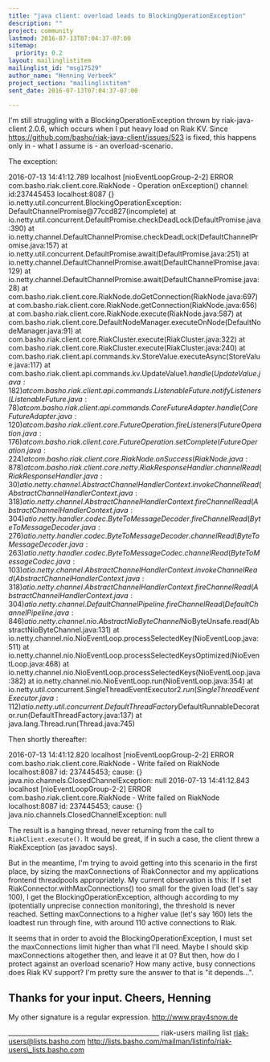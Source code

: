 ```yaml
---
title: "java client: overload leads to BlockingOperationException"
description: ""
project: community
lastmod: 2016-07-13T07:04:37-07:00
sitemap:
  priority: 0.2
layout: mailinglistitem
mailinglist_id: "msg17529"
author_name: "Henning Verbeek"
project_section: "mailinglistitem"
sent_date: 2016-07-13T07:04:37-07:00

---
```



I'm still struggling with a BlockingOperationException thrown by
riak-java-client 2.0.6, which occurs when I put heavy load on Riak KV.
Since https://github.com/basho/riak-java-client/issues/523 is fixed,
this happens only in - what I assume is - an overload-scenario.

The exception:

2016-07-13 14:41:12.789 localhost [nioEventLoopGroup-2-2] ERROR
com.basho.riak.client.core.RiakNode - Operation onException() channel:
id:237445453 localhost:8087 {}
io.netty.util.concurrent.BlockingOperationException:
DefaultChannelPromise@77ccd827(incomplete)
 at 
io.netty.util.concurrent.DefaultPromise.checkDeadLock(DefaultPromise.java:390)
 at 
io.netty.channel.DefaultChannelPromise.checkDeadLock(DefaultChannelPromise.java:157)
 at 
io.netty.util.concurrent.DefaultPromise.await(DefaultPromise.java:251)
 at 
io.netty.channel.DefaultChannelPromise.await(DefaultChannelPromise.java:129)
 at 
io.netty.channel.DefaultChannelPromise.await(DefaultChannelPromise.java:28)
 at 
com.basho.riak.client.core.RiakNode.doGetConnection(RiakNode.java:697)
 at com.basho.riak.client.core.RiakNode.getConnection(RiakNode.java:656)
 at com.basho.riak.client.core.RiakNode.execute(RiakNode.java:587)
 at 
com.basho.riak.client.core.DefaultNodeManager.executeOnNode(DefaultNodeManager.java:91)
 at com.basho.riak.client.core.RiakCluster.execute(RiakCluster.java:322)
 at com.basho.riak.client.core.RiakCluster.execute(RiakCluster.java:240)
 at 
com.basho.riak.client.api.commands.kv.StoreValue.executeAsync(StoreValue.java:117)
 at 
com.basho.riak.client.api.commands.kv.UpdateValue$1.handle(UpdateValue.java:182)
 at 
com.basho.riak.client.api.commands.ListenableFuture.notifyListeners(ListenableFuture.java:78)
 at 
com.basho.riak.client.api.commands.CoreFutureAdapter.handle(CoreFutureAdapter.java:120)
 at 
com.basho.riak.client.core.FutureOperation.fireListeners(FutureOperation.java:176)
 at 
com.basho.riak.client.core.FutureOperation.setComplete(FutureOperation.java:224)
 at com.basho.riak.client.core.RiakNode.onSuccess(RiakNode.java:878)
 at 
com.basho.riak.client.core.netty.RiakResponseHandler.channelRead(RiakResponseHandler.java:30)
 at 
io.netty.channel.AbstractChannelHandlerContext.invokeChannelRead(AbstractChannelHandlerContext.java:318)
 at 
io.netty.channel.AbstractChannelHandlerContext.fireChannelRead(AbstractChannelHandlerContext.java:304)
 at 
io.netty.handler.codec.ByteToMessageDecoder.fireChannelRead(ByteToMessageDecoder.java:276)
 at 
io.netty.handler.codec.ByteToMessageDecoder.channelRead(ByteToMessageDecoder.java:263)
 at 
io.netty.handler.codec.ByteToMessageCodec.channelRead(ByteToMessageCodec.java:103)
 at 
io.netty.channel.AbstractChannelHandlerContext.invokeChannelRead(AbstractChannelHandlerContext.java:318)
 at 
io.netty.channel.AbstractChannelHandlerContext.fireChannelRead(AbstractChannelHandlerContext.java:304)
 at 
io.netty.channel.DefaultChannelPipeline.fireChannelRead(DefaultChannelPipeline.java:846)
 at 
io.netty.channel.nio.AbstractNioByteChannel$NioByteUnsafe.read(AbstractNioByteChannel.java:131)
 at 
io.netty.channel.nio.NioEventLoop.processSelectedKey(NioEventLoop.java:511)
 at 
io.netty.channel.nio.NioEventLoop.processSelectedKeysOptimized(NioEventLoop.java:468)
 at 
io.netty.channel.nio.NioEventLoop.processSelectedKeys(NioEventLoop.java:382)
 at io.netty.channel.nio.NioEventLoop.run(NioEventLoop.java:354)
 at 
io.netty.util.concurrent.SingleThreadEventExecutor$2.run(SingleThreadEventExecutor.java:112)
 at 
io.netty.util.concurrent.DefaultThreadFactory$DefaultRunnableDecorator.run(DefaultThreadFactory.java:137)
 at java.lang.Thread.run(Thread.java:745)

Then shortly thereafter:

2016-07-13 14:41:12.820 localhost [nioEventLoopGroup-2-2] ERROR
com.basho.riak.client.core.RiakNode - Write failed on RiakNode
localhost:8087 id: 237445453; cause: {}
java.nio.channels.ClosedChannelException: null
2016-07-13 14:41:12.843 localhost [nioEventLoopGroup-2-2] ERROR
com.basho.riak.client.core.RiakNode - Write failed on RiakNode
localhost:8087 id: 237445453; cause: {}
java.nio.channels.ClosedChannelException: null

The result is a hanging thread, never returning from the call to
`RiakClient.execute()`. It would be great, if in such a case, the
client threw a RiakException (as javadoc says).

But in the meantime, I'm trying to avoid getting into this scenario in
the first place, by sizing the maxConnections of RiakConnector and my
applications frontend threadpools appropriately. My current
observation is this: If I set RiakConnector.withMaxConnections() too
small for the given load (let's say 100), I get the
BlockingOperationException, although according to my (potentially
unprecise connection monitoring), the threshold is never reached.
Setting maxConnections to a higher value (let's say 160) lets the
loadtest run through fine, with around 110 active connections to Riak.

It seems that in order to avoid the BlockingOperationException, I must
set the maxConnections limit higher than what I'll need. Maybe I
should skip maxConnections altogether then, and leave it at 0? But
then, how do I protect against an overload scenario? How many active,
busy connections does Riak KV support? I'm pretty sure the answer to
that is "it depends...".

Thanks for your input.
Cheers,
Henning
-- 
My other signature is a regular expression.
http://www.pray4snow.de

\_\_\_\_\_\_\_\_\_\_\_\_\_\_\_\_\_\_\_\_\_\_\_\_\_\_\_\_\_\_\_\_\_\_\_\_\_\_\_\_\_\_\_\_\_\_\_
riak-users mailing list
riak-users@lists.basho.com
http://lists.basho.com/mailman/listinfo/riak-users\_lists.basho.com

